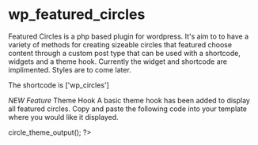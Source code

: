 # wp_featured_circles
Featured Circles is a php based plugin for wordpress. It's aim to to have a variety of methods for creating sizeable circles that featured choose content through a custom post type that can be used with a shortcode, widgets and a theme hook.
Currently the widget and shortcode are implimented.
Styles are to come later.

The shortcode is ['wp_circles']

*NEW Feature*
Theme Hook
A basic theme hook has been added to display all featured circles. Copy and paste the following code into your template where you would like it displayed.
<?php echo $theme_hook->circle_theme_output(); ?>
